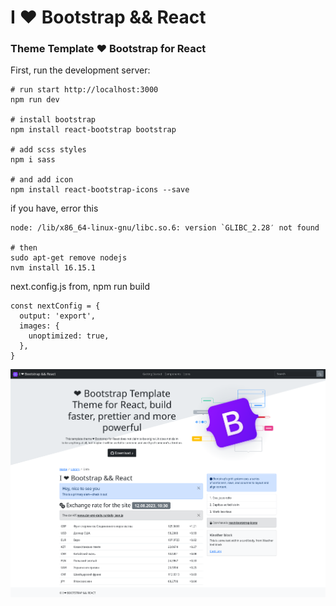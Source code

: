 # I ❤ Bootstrap && React

### Theme Template ❤ Bootstrap for React

First, run the development server:

```
# run start http://localhost:3000
npm run dev

# install bootstrap
npm install react-bootstrap bootstrap

# add scss styles
npm i sass

# and add icon
npm install react-bootstrap-icons --save
```

if you have, error this
```
node: /lib/x86_64-linux-gnu/libc.so.6: version `GLIBC_2.28′ not found

# then
sudo apt-get remove nodejs
nvm install 16.15.1
```

next.config.js  from, npm run build
```
const nextConfig = {
  output: 'export',
  images: {
    unoptimized: true,
  },
}
```

![scrin](https://github.com/otolaa/react_bootstrap/blob/main/public/img/scrin.png "scrin")